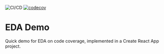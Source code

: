 ![CI/CD](https://github.com/HarvestProfit/eda-demo/workflows/CI/CD/badge.svg) [![codecov](https://codecov.io/gh/HarvestProfit/eda-demo/branch/master/graph/badge.svg)](https://codecov.io/gh/HarvestProfit/eda-demo)

# EDA Demo
Quick demo for EDA on code coverage, implemented in a Create React App project.